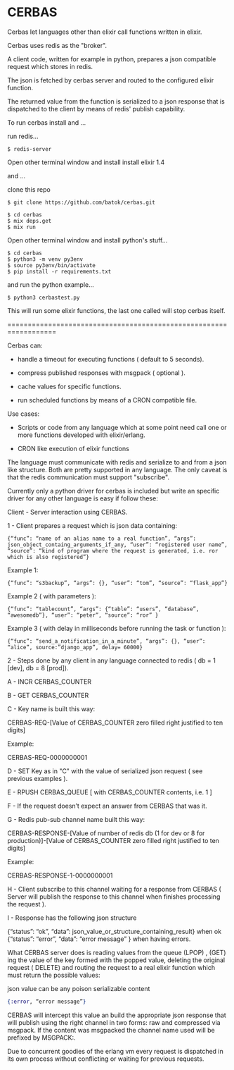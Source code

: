 # CERBAS

Cerbas let languages other than elixir call functions written in elixir. 

Cerbas uses redis as the "broker".  

A client code, written for example in python, prepares a json compatible request which stores in redis.  

The json is fetched by cerbas server and routed to the configured elixir function.  

The returned value from the function is serialized to a json response that is dispatched to the client by means of redis' publish capability.


To run cerbas install and ...

run redis...
```
$ redis-server
```

Open other terminal window and install
install elixir 1.4 

and ...

clone this repo

```
$ git clone https://github.com/batok/cerbas.git
```

```
$ cd cerbas
$ mix deps.get
$ mix run
```


Open other terminal window and install python's stuff...

```
$ cd cerbas
$ python3 -m venv py3env
$ source py3env/bin/activate
$ pip install -r requirements.txt
```

and run the python example...

```
$ python3 cerbastest.py 
```

This will run some elixir functions, the last one called will stop cerbas itself.


==================================================================

Cerbas can: 

* handle a timeout for executing functions ( default to 5 seconds).  

* compress published responses with msgpack ( optional ).

* cache values for specific functions.

* run scheduled functions by means of a CRON compatible file.


Use cases:

* Scripts or code from any language which at some point need call one or more functions developed with elixir/erlang.

* CRON like execution of elixir functions



The language must communicate with redis and serialize to and from a json like structure.  Both are pretty supported in any language.  The only caveat is that the redis communication  must support "subscribe".

Currently only a python driver for cerbas is included but write an specific driver for any other language is easy if follow these:

Client - Server interaction using CERBAS.

1 - Client prepares a request which is json data containing:  

```
{“func”: “name of an alias name to a real function”, “args”:
json_object_containg_arguments_if_any, “user”: “registered user name”, “source”: “kind of program where the request is generated, i.e. ror which is also registered”}
```

Example 1:

```
{“func”: “s3backup”, “args”: {}, “user”: “tom”, “source”: “flask_app”}
```

Example 2 ( with parameters ):

```
{“func”: “tablecount”, “args”: {“table”: “users”, “database”, “awesomedb”}, “user”: “peter”, “source”: “ror” }  
```

Example 3 ( with delay in milliseconds before running the task or function ):

```
{“func”: “send_a_notification_in_a_minute”, “args”: {}, “user”: “alice”, source:”django_app”, delay= 60000} 
```

2 - Steps done by any client in any language connected to redis ( db = 1 [dev], db = 8 [prod]).

A - INCR CERBAS_COUNTER

B - GET CERBAS_COUNTER

C - Key name is built this way:

CERBAS-REQ-[Value of CERBAS_COUNTER zero filled right justified to ten digits]

Example:

CERBAS-REQ-0000000001

D - SET Key as in "C" with the value of serialized json request ( see previous examples ). 

E - RPUSH CERBAS_QUEUE [ with CERBAS_COUNTER contents, i.e. 1 ]

F - If the request doesn’t expect an answer from CERBAS that was it.

G - Redis pub-sub channel name built this way:

CERBAS-RESPONSE-[Value of number of redis db (1 for dev or 8 for production)]-[Value of CERBAS_COUNTER
zero filled right justified to ten digits]    

Example:

CERBAS-RESPONSE-1-0000000001


H - Client subscribe to this channel waiting for a response from CERBAS ( Server will publish the response to this channel when finishes processing the request ).


I - Response has the following json structure

{“status”: “ok”, “data”: json_value_or_structure_containing_result}   when ok
{“status”: “error”, “data”: “error message” } when having errors.

What CERBAS server does is reading values from the queue (LPOP) , (GET) ing the value of the key formed with the popped value, deleting the original request ( DELETE) and routing the request to a real elixir function which must return the possible values:

json value can be any poison serializable content

```elixir
{:error, “error message”}
````

CERBAS will intercept this value an build the appropriate json response that will publish using the right channel in two forms:  raw and compressed via msgpack.  If the content was msgpacked the channel name used will be prefixed by MSGPACK:.

Due to concurrent goodies of the erlang vm every request is dispatched in its own process without conflicting or waiting for previous requests.



